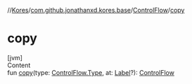 //[Kores](../../index.md)/[com.github.jonathanxd.kores.base](../index.md)/[ControlFlow](index.md)/[copy](copy.md)



# copy  
[jvm]  
Content  
fun [copy](copy.md)(type: [ControlFlow.Type](-type/index.md), at: [Label](../-label/index.md)?): [ControlFlow](index.md)  



